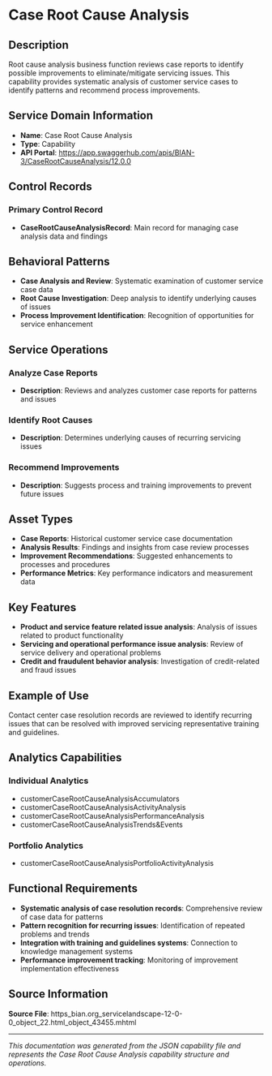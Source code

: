 # Case Root Cause Analysis

## Description

Root cause analysis business function reviews case reports to identify possible improvements to eliminate/mitigate servicing issues. This capability provides systematic analysis of customer service cases to identify patterns and recommend process improvements.

## Service Domain Information

- **Name**: Case Root Cause Analysis
- **Type**: Capability
- **API Portal**: https://app.swaggerhub.com/apis/BIAN-3/CaseRootCauseAnalysis/12.0.0

## Control Records

### Primary Control Record
- **CaseRootCauseAnalysisRecord**: Main record for managing case analysis data and findings

## Behavioral Patterns

- **Case Analysis and Review**: Systematic examination of customer service case data
- **Root Cause Investigation**: Deep analysis to identify underlying causes of issues
- **Process Improvement Identification**: Recognition of opportunities for service enhancement

## Service Operations

### Analyze Case Reports
- **Description**: Reviews and analyzes customer case reports for patterns and issues

### Identify Root Causes
- **Description**: Determines underlying causes of recurring servicing issues

### Recommend Improvements
- **Description**: Suggests process and training improvements to prevent future issues

## Asset Types

- **Case Reports**: Historical customer service case documentation
- **Analysis Results**: Findings and insights from case review processes
- **Improvement Recommendations**: Suggested enhancements to processes and procedures
- **Performance Metrics**: Key performance indicators and measurement data

## Key Features

- **Product and service feature related issue analysis**: Analysis of issues related to product functionality
- **Servicing and operational performance issue analysis**: Review of service delivery and operational problems
- **Credit and fraudulent behavior analysis**: Investigation of credit-related and fraud issues

## Example of Use

Contact center case resolution records are reviewed to identify recurring issues that can be resolved with improved servicing representative training and guidelines.

## Analytics Capabilities

### Individual Analytics
- customerCaseRootCauseAnalysisAccumulators
- customerCaseRootCauseAnalysisActivityAnalysis
- customerCaseRootCauseAnalysisPerformanceAnalysis
- customerCaseRootCauseAnalysisTrends&Events

### Portfolio Analytics
- customerCaseRootCauseAnalysisPortfolioActivityAnalysis

## Functional Requirements

- **Systematic analysis of case resolution records**: Comprehensive review of case data for patterns
- **Pattern recognition for recurring issues**: Identification of repeated problems and trends
- **Integration with training and guidelines systems**: Connection to knowledge management systems
- **Performance improvement tracking**: Monitoring of improvement implementation effectiveness

## Source Information

**Source File**: https_bian.org_servicelandscape-12-0-0_object_22.html_object_43455.mhtml

---

*This documentation was generated from the JSON capability file and represents the Case Root Cause Analysis capability structure and operations.*
